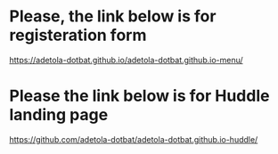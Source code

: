 # Please, the link below is for registeration form
https://adetola-dotbat.github.io/adetola-dotbat.github.io-menu/


# Please the link below is for Huddle landing page
https://github.com/adetola-dotbat/adetola-dotbat.github.io-huddle/
